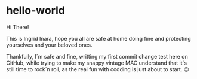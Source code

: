 # hello-world
Hi There!

This is Ingrid Inara, hope you all are safe at home doing fine and protecting 
yourselves and your beloved ones.

Thankfully, I´m safe and fine, writting my first commit change test here on GitHub, while 
trying to make my snappy vintage MAC understand that it´s still time to rock´n roll, as the 
real fun with codding is just about to start. 😉
